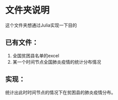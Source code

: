 # 文件夹说明
这个文件夹想通过Julia实现一下目的

## 已有文件：
1. 全国贫困县名单的excel
2. 某一个时间节点全国肺炎疫情的统计分布情况

## 实现：
统计出此时时间节点的情况下在贫困县的肺炎疫情分布。
